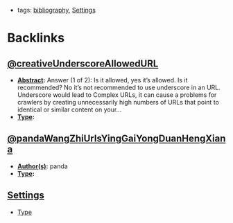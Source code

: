 - tags: [bibliography](<bibliography.md>), [Settings](<Settings.md>)

# Backlinks
## [@creativeUnderscoreAllowedURL](<@creativeUnderscoreAllowedURL.md>)
- **[Abstract](<Abstract.md>):** Answer (1 of 2): Is it allowed, yes it’s allowed. Is it recommended? No it’s not recommended to use underscore in an URL. Underscore would lead to Complex URLs, it can cause a problems for crawlers by creating unnecessarily high numbers of URLs that point to identical or similar content on your...
- **[Type](<Type.md>):**

## [@pandaWangZhiUrlsYingGaiYongDuanHengXiana](<@pandaWangZhiUrlsYingGaiYongDuanHengXiana.md>)
- **[Author(s)](<Author(s).md>):** panda
- **[Type](<Type.md>):**

## [Settings](<Settings.md>)
- [Type](<Type.md>)

